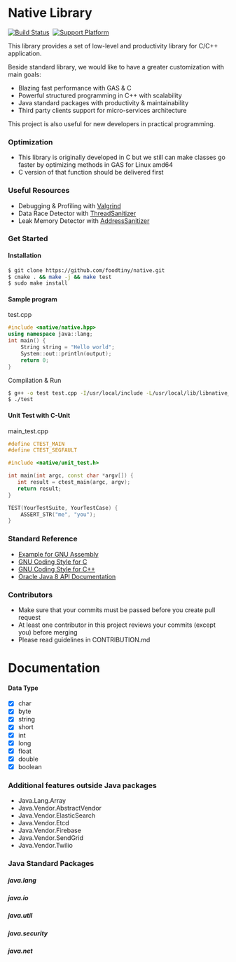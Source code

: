 # Native Library

[![Build Status](https://travis-ci.com/foodtiny/native.svg?token=p64HTBqDyw43Lh5iDLxP&branch=master)](https://travis-ci.com/foodtiny/native)
&nbsp;[![Support Platform](https://img.shields.io/badge/platform-linux%20%7C%20osx-blue.svg)]()

This library provides a set of low-level and productivity library for C/C++ application.

Beside standard library, we would like to have a greater customization with main goals:

- Blazing fast performance with GAS & C
- Powerful structured programming in C++ with scalability
- Java standard packages with productivity & maintainability
- Third party clients support for micro-services architecture

This project is also useful for new developers in practical programming.

###  Optimization
- This library is originally developed in C but we still can make classes go faster by optimizing methods in GAS for Linux amd64
- C version of that function should be delivered first

### Useful Resources
- Debugging & Profiling with [Valgrind](http://valgrind.org/)
- Data Race Detector with [ThreadSanitizer](https://clang.llvm.org/docs/ThreadSanitizer.html)
- Leak Memory Detector with [AddressSanitizer](https://github.com/google/sanitizers/wiki/AddressSanitizer)

### Get Started

#### Installation
```bash
$ git clone https://github.com/foodtiny/native.git
$ cmake . && make -j && make test
$ sudo make install
```

#### Sample program
test.cpp
```cpp
#include <native/native.hpp>
using namespace java::lang;
int main() {
    String string = "Hello world";
    System::out::println(output);
    return 0;
}
```
Compilation & Run
```bash
$ g++ -o test test.cpp -I/usr/local/include -L/usr/local/lib/libnative_static.a
$ ./test
```

#### Unit Test with C-Unit
main_test.cpp
```cpp
#define CTEST_MAIN
#define CTEST_SEGFAULT

#include <native/unit_test.h>

int main(int argc, const char *argv[]) {
   int result = ctest_main(argc, argv);
   return result;
}

TEST(YourTestSuite, YourTestCase) {
    ASSERT_STR("me", "you");
}
```

### Standard Reference
- [Example for GNU Assembly](http://cs.lmu.edu/~ray/notes/gasexamples)
- [GNU Coding Style for C](https://www.gnu.org/prep/standards/html_node/Writing-C.html)
- [GNU Coding Style for C++](https://gcc.gnu.org/wiki/CppConventions)
- [Oracle Java 8 API Documentation](https://docs.oracle.com/javase/8/docs/api/)

### Contributors
- Make sure that your commits must be passed before you create pull request
- At least one contributor in this project reviews your commits (except you) before merging
- Please read guidelines in CONTRIBUTION.md

# Documentation

#### Data Type
- [x] char
- [x] byte
- [x] string
- [x] short
- [x] int
- [x] long
- [x] float
- [x] double
- [x] boolean

### Additional features outside Java packages
- Java.Lang.Array
- Java.Vendor.AbstractVendor
- Java.Vendor.ElasticSearch
- Java.Vendor.Etcd
- Java.Vendor.Firebase
- Java.Vendor.SendGrid
- Java.Vendor.Twilio

### Java Standard Packages
##### java.lang

##### java.io
##### java.util
##### java.security
##### java.net